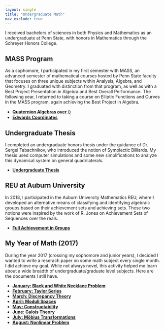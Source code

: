 ```yaml
---
layout: single
title: "Undergraduate Math"
nav_exclude: true
---
```


I received bachelors of sciences in both Physics and Mathematics as an undergraduate at Penn State, with honors in Mathematics through the Schreyer Honors College. 

## MASS Program

As a sophomore, I participated in my first semester with MASS, an advanced semester of mathematical courses hosted by Penn State faculty that focuses on three unique subjects within Analysis, Algebra, and Geometry. I graduated with distinction from that program, as well as with a Best Project Presentation in Algebra and Best Overall Performance. The following year, I returned to taking a course on Elliptic Functions and Curves in the MASS program, again achieving the Best Project in Algebra. ​

- [**Quaternion Algebras over $\mathbb{Q}$**](/my_assets/documents/Quaternion%20Algebras.pdf)
- [**Edwards Coordinates**](/my_assets/documents/Edward%20Coordinates.pdf)

## Undergraduate Thesis

I completed an undergraduate honors thesis under the guidance of Dr. Sergei Tabachnikov, who introduced the notion of Symplectic Billiards. My thesis used computer simulations and some new simplifications to analyze this dynamical system on general quadrilaterals. 

- [**Undergraduate Thesis**](/my_assets/documents/Undergraduate_Thesis.pdf)

## REU at Auburn University

In 2018, I participated in the Auburn University Mathematics REU, where I developed an alternative means of classifying and identifying algebraic groups based on their achievement sets and achieving sets. These two notions were inspired by the work of R. Jones on Achievement Sets of Sequences over the reals.

- [**Full Achievement in Groups**](/my_assets/documents/Full%20Achievement.pdf)

## My Year of Math (2017)

During the year 2017 (crossing my sophomore and junior years), I decided I wanted to write a reserach paper on some math subject every single month. I did achieve my goal. While not always novel, this activity helped me learn about a wide breadth of undergraduate/graduate level subjects. Here are the documents I still have. 

- [**January: Black and White Necklace Problem**](/my_assets/documents/January-%20Black%20and%20White%20Necklace.pdf)
- [**February: Taylor Series**](/my_assets/documents/February-%20Expanding%20on%20Taylor%20Series%20Expansion.pdf)
- [**March: Discrepancy Theory**](/my_assets/documents/March-%20Discrepancy%20Theory%20and%20van%20der%20Waerden_s%20Theorem.pdf)
- [**April: Moduli Spaces**](/my_assets/documents/April-%20Moduli%20Spaces%20and%20SL(2,R)%20Actions.pdf)
- [**May: Constructability**](/my_assets/documents/May-%20Constructing%20Reality.pdf)
- [**June: Galois Theory**](/my_assets/documents/June-%20Galois%20Theory.pdf)
- [**July: Möbius Transformations**](/my_assets/documents/July-%20Möbius%20Transformation%20Tuesday.pdf)
- [**August: Nonlinear Problem**](/my_assets/documents/August-%20A%20Nonlinear%20Problem%20in%20Linear%20Algebra.pdf)